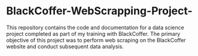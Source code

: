 # BlackCoffer-WebScrapping-Project-
This repository contains the code and documentation for a data science project completed as part of my training with BlackCoffer. The primary objective of this project was to perform web scraping on the BlackCoffer website and conduct subsequent data analysis.

